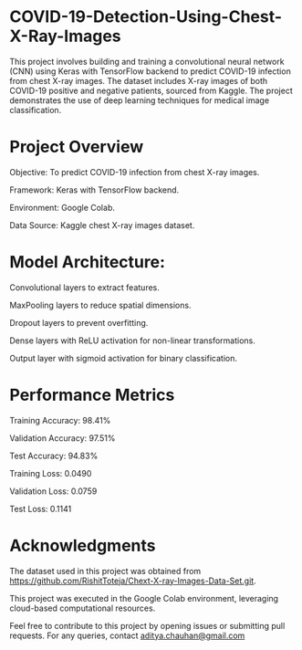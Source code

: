 # COVID-19-Detection-Using-Chest-X-Ray-Images

This project involves building and training a convolutional neural network (CNN) using Keras with TensorFlow backend to predict COVID-19 infection from chest X-ray images. The dataset includes X-ray images of both COVID-19 positive and negative patients, sourced from Kaggle. The project demonstrates the use of deep learning techniques for medical image classification.

# Project Overview

Objective: To predict COVID-19 infection from chest X-ray images.

Framework: Keras with TensorFlow backend.

Environment: Google Colab.

Data Source: Kaggle chest X-ray images dataset.

# Model Architecture:

Convolutional layers to extract features.

MaxPooling layers to reduce spatial dimensions.

Dropout layers to prevent overfitting.

Dense layers with ReLU activation for non-linear transformations.

Output layer with sigmoid activation for binary classification.

# Performance Metrics

Training Accuracy: 98.41%

Validation Accuracy: 97.51%

Test Accuracy: 94.83%

Training Loss: 0.0490

Validation Loss: 0.0759

Test Loss: 0.1141

# Acknowledgments

The dataset used in this project was obtained from https://github.com/RishitToteja/Chext-X-ray-Images-Data-Set.git.

This project was executed in the Google Colab environment, leveraging cloud-based computational resources.

Feel free to contribute to this project by opening issues or submitting pull requests. For any queries, contact aditya.chauhan@gmail.com
